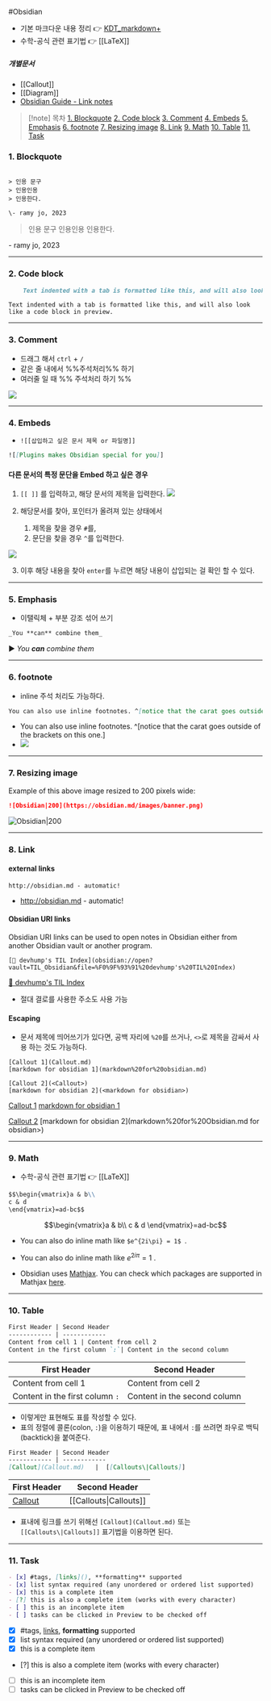 #Obsidian 

- 기본 마크다운 내용 정리 👉 [KDT_markdown+](obsidian://open?vault=TIL_Obsidian&file=KDT%2Fmarkdown%2Fmarkdown%20(%EB%A7%88%ED%81%AC%EB%8B%A4%EC%9A%B4)%20%2B)
- 수학-공식 관련 표기법 👉 [[LaTeX]]

##### 개별문서
- [[Callout]]
- [[Diagram]]
- [Obsidian Guide - Link notes](obsidian://open?vault=Obsidian%20Sandbox&file=Guides%2FLink%20notes)

>[!note] 목차
[1. Blockquote](#1.%20Blockquote)
[2. Code block](#2.%20Code%20block)
[3. Comment](#3.%20Comment)
[4. Embeds](#4.%20Embeds)
[5. Emphasis](#5.%20Emphasis)
[6. footnote](#6.%20footnote)
[7. Resizing image](#7.%20Resizing%20image)
[8. Link](#8.%20Link)
[9. Math](#9.%20Math)
[10. Table](#10.%20Table)
[11. Task](#11.%20Task)


### 1. Blockquote

```

> 인용 문구
> 인용인용
> 인용한다.

\- ramy jo, 2023
```

> 인용 문구
> 인용인용
> 인용한다.

\- ramy jo, 2023

---

### 2. Code block

```md
    Text indented with a tab is formatted like this, and will also look like a code block in preview. 
```


	Text indented with a tab is formatted like this, and will also look like a code block in preview. 

---

### 3. Comment
- 드래그 해서 `ctrl` + `/`
- 같은 줄 내에서 %%주석처리%% 하기
- 여러줄 일 때
%%
주석처리 하기
%%

![](asset/Pasted%20image%2020230222121902.png)

---

### 4. Embeds
- `![[삽입하고 싶은 문서 제목 or 파일명]]`
```md
![[Plugins makes Obsidian special for you]]
```

#### 다른 문서의 특정 문단을 Embed 하고 싶은 경우
1) `[[ ]]` 를 입력하고, 해당 문서의 제목을 입력한다.
![](assets/Pasted%20image%2020230226003835.png)

2) 해당문서를 찾아, 포인터가 올려져 있는 상태에서
	1) 제목을 찾을 경우 `#`를, 
	2) 문단을 찾을 경우 `^`를 입력한다.

![](assets/Pasted%20image%2020230226003908.png)

3) 이후 해당 내용을 찾아 `enter`를 누르면 해당 내용이 삽입되는 걸 확인 할 수 있다. 

---
### 5. Emphasis
- 이탤릭체 + 부분 강조 섞어 쓰기
```md
_You **can** combine them_
```

▶️  _You **can** combine them_

---
### 6. footnote
- inline 주석 처리도 가능하다. 

```markdown
You can also use inline footnotes. ^[notice that the carat goes outside of the brackets on this one.]
```

- You can also use inline footnotes. ^[notice that the carat goes outside of the brackets on this one.]
- ![](asset/Pasted%20image%2020230222125820.png)

---

### 7. Resizing image
Example of this above image resized to 200 pixels wide:

```md
![Obsidian|200](https://obsidian.md/images/banner.png)
```

![Obsidian|200](https://obsidian.md/images/banner.png)


---

### 8. Link
#### external links
```
http://obsidian.md - automatic!
```

- http://obsidian.md - automatic!

#### Obsidian URI links

Obsidian URI links can be used to open notes in Obsidian either from another Obsidian vault or another program.

```
[📑 devhump's TIL Index](obsidian://open?vault=TIL_Obsidian&file=%F0%9F%93%91%20devhump's%20TIL%20Index)
```
[📑 devhump's TIL Index](obsidian://open?vault=TIL_Obsidian&file=%F0%9F%93%91%20devhump's%20TIL%20Index)

- 절대 결로를 사용한 주소도 사용 가능

#### Escaping
- 문서 제목에 띄어쓰기가 있다면, 공백 자리에 `%20`를 쓰거나, `<>`로 제목을 감싸서 사용 하는 것도 가능하다. 
```
[Callout 1](Callout.md)
[markdown for obsidian 1](markdown%20for%20obsidian.md)

[Callout 2](<Callout>)
[markdown for obsidian 2](<markdown for obsidian>)
```

[Callout 1](Callout.md)
[markdown for obsidian 1](markdown%20for%20Obsidian.md)

[Callout 2](Callout.md)
[markdown for obsidian 2](markdown%20for%20Obsidian.md for obsidian>)

---
### 9. Math
- 수학-공식 관련 표기법 👉 [[LaTeX]]

```md
$$\begin{vmatrix}a & b\\
c & d
\end{vmatrix}=ad-bc$$
```

$$\begin{vmatrix}a & b\\
c & d
\end{vmatrix}=ad-bc$$

- You can also do inline math like `$e^{2i\pi} = 1$ `.

- You can also do inline math like $e^{2i\pi} = 1$ .

- Obsidian uses [Mathjax](http://docs.mathjax.org/en/latest/basic/mathjax.html). You can check which packages are supported in Mathjax [here](http://docs.mathjax.org/en/latest/input/tex/extensions/index.html).

---
### 10. Table
```md
First Header | Second Header
------------ | ------------
Content from cell 1 | Content from cell 2
Content in the first column `:`| Content in the second column
```

First Header | Second Header
------------ | ------------
Content from cell 1 | Content from cell 2
Content in the first column `:`| Content in the second column

- 이렇게만 표현해도 표를 작성할 수 있다. 
- 표의 정렬에 콜론(colon, `:`)을 이용하기 때문에, 표 내에서 `:`를 쓰려면 좌우로 백틱(backtick)을 붙여준다. 

```md
First Header | Second Header
------------ | ------------
[Callout](Callout.md)	|  [[Callouts\|Callouts]]
```

First Header | Second Header
------------ | ------------
[Callout](Callout.md)	|  [[Callouts\|Callouts]]

- 표내에 링크를 쓰기 위해선 `[Callout](Callout.md)` 또는	`[[Callouts\|Callouts]]` 표기법을 이용하면 된다.

---
### 11. Task
```md
- [x] #tags, [links](), **formatting** supported
- [x] list syntax required (any unordered or ordered list supported)
- [x] this is a complete item
- [?] this is also a complete item (works with every character)
- [ ] this is an incomplete item
- [ ] tasks can be clicked in Preview to be checked off
```

- [x] #tags, [links](), **formatting** supported
- [x] list syntax required (any unordered or ordered list supported)
- [x] this is a complete item
- [?] this is also a complete item (works with every character)
- [ ] this is an incomplete item
- [ ] tasks can be clicked in Preview to be checked off